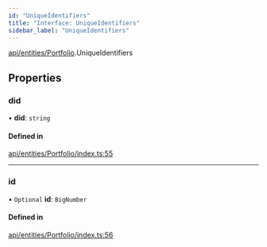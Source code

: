```yaml
---
id: "UniqueIdentifiers"
title: "Interface: UniqueIdentifiers"
sidebar_label: "UniqueIdentifiers"
---
```


[api/entities/Portfolio](../../../../../modules/API/Entities/Portfolio/Portfolio.md).UniqueIdentifiers

## Properties

### did

• **did**: `string`

#### Defined in

[api/entities/Portfolio/index.ts:55](https://github.com/PolymeshAssociation/polymesh-sdk/blob/88db4a911/src/api/entities/Portfolio/index.ts#L55)

___

### id

• `Optional` **id**: `BigNumber`

#### Defined in

[api/entities/Portfolio/index.ts:56](https://github.com/PolymeshAssociation/polymesh-sdk/blob/88db4a911/src/api/entities/Portfolio/index.ts#L56)
